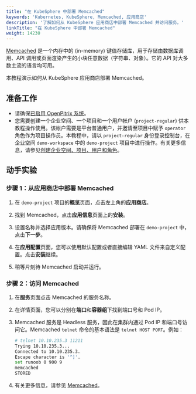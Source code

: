 ```yaml
---
title: "在 KubeSphere 中部署 Memcached"
keywords: 'Kubernetes, KubeSphere, Memcached, 应用商店'
description: '了解如何从 KubeSphere 应用商店中部署 Memcached 并访问服务。'
linkTitle: "在 KubeSphere 中部署 Memcached"
weight: 14230
---
```

[Memcached](https://memcached.org/) 是一个内存中的 (in-memory) 键值存储库，用于存储由数据库调用、API 调用或页面渲染产生的小块任意数据（字符串、对象）。它的 API 对大多数主流的语言均可用。

本教程演示如何从 KubeSphere 应用商店部署 Memcached。

## 准备工作

- 请确保[已启用 OpenPitrix 系统](../../../pluggable-components/app-store/)。
- 您需要创建一个企业空间、一个项目和一个用户帐户 (`project-regular`) 供本教程操作使用。该帐户需要是平台普通用户，并邀请至项目中赋予 `operator` 角色作为项目操作员。本教程中，请以 `project-regular` 身份登录控制台，在企业空间 `demo-workspace` 中的 `demo-project` 项目中进行操作。有关更多信息，请参见[创建企业空间、项目、用户和角色](../../../quick-start/create-workspace-and-project/)。

## 动手实验

### 步骤 1：从应用商店中部署 Memcached

1. 在 `demo-project` 项目的**概览**页面，点击左上角的**应用商店**。

2. 找到 Memcached，点击**应用信息**页面上的**安装**。

3. 设置名称并选择应用版本。请确保将 Memcached 部署在 `demo-project` 中，点击**下一步**。

4. 在**应用配置**页面，您可以使用默认配置或者直接编辑 YAML 文件来自定义配置。点击**安装**继续。

5. 稍等片刻待 Memcached 启动并运行。


### 步骤 2：访问 Memcached

1. 在**服务**页面点击 Memcached 的服务名称。

2. 在详情页面，您可以分别在**端口**和**容器组**下找到端口号和 Pod IP。

3. Memcached 服务是 Headless 服务，因此在集群内通过 Pod IP 和端口号访问它。Memcached `telnet` 命令的基本语法是 `telnet HOST PORT`。例如：

   ```bash
   # telnet 10.10.235.3 11211
   Trying 10.10.235.3...
   Connected to 10.10.235.3.
   Escape character is '^]'.
   set runoob 0 900 9
   memcached
   STORED
   ```

4. 有关更多信息，请参见 [Memcached](https://memcached.org/)。